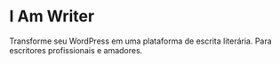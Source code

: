 # I Am Writer

Transforme seu WordPress em uma plataforma de escrita literária. Para escritores profissionais e amadores.
